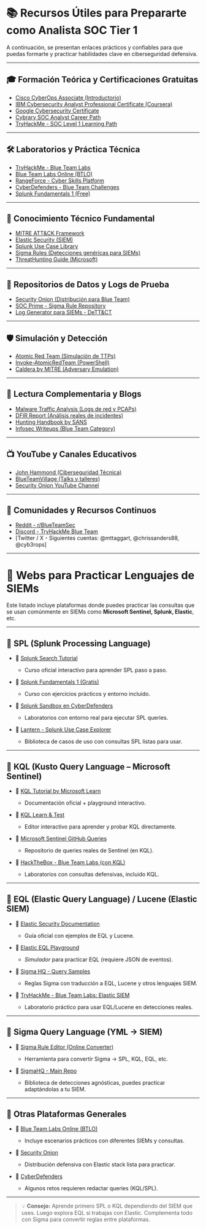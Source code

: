 
# 📚 Recursos Útiles para Prepararte como Analista SOC Tier 1

A continuación, se presentan enlaces prácticos y confiables para que puedas formarte y practicar habilidades clave en ciberseguridad defensiva.

---

## 🎓 Formación Teórica y Certificaciones Gratuitas

- [Cisco CyberOps Associate (Introductorio)](https://www.netacad.com/courses/cybersecurity/cybersecurity-essentials)
- [IBM Cybersecurity Analyst Professional Certificate (Coursera)](https://www.coursera.org/professional-certificates/ibm-cybersecurity-analyst)
- [Google Cybersecurity Certificate](https://www.coursera.org/professional-certificates/google-cybersecurity)
- [Cybrary SOC Analyst Career Path](https://www.cybrary.it/career-path/soc-analyst/)
- [TryHackMe - SOC Level 1 Learning Path](https://tryhackme.com/path/outline/soclevel1)

---

## 🛠️ Laboratorios y Práctica Técnica

- [TryHackMe - Blue Team Labs](https://tryhackme.com/room/blueteamtools)
- [Blue Team Labs Online (BTLO)](https://blueteamlabs.online/)
- [RangeForce - Cyber Skills Platform](https://www.rangeforce.com/)
- [CyberDefenders - Blue Team Challenges](https://cyberdefenders.org/)
- [Splunk Fundamentals 1 (Free)](https://www.splunk.com/en_us/training/free-courses/splunk-fundamentals-1.html)

---

## 🧠 Conocimiento Técnico Fundamental

- [MITRE ATT&CK Framework](https://attack.mitre.org/)
- [Elastic Security (SIEM)](https://www.elastic.co/security)
- [Splunk Use Case Library](https://lantern.splunk.com/)
- [Sigma Rules (Detecciones genéricas para SIEMs)](https://github.com/SigmaHQ/sigma)
- [ThreatHunting Guide (Microsoft)](https://docs.microsoft.com/en-us/azure/sentinel/threat-hunting)

---

## 🧪 Repositorios de Datos y Logs de Prueba

- [Security Onion (Distribución para Blue Team)](https://securityonionsolutions.com/)
- [SOC Prime - Sigma Rule Repository](https://socprime.com/)
- [Log Generator para SIEMs - DeTT&CT](https://github.com/OTRF/DeTT&CT)

---

## 🛡️ Simulación y Detección

- [Atomic Red Team (Simulación de TTPs)](https://github.com/redcanaryco/atomic-red-team)
- [Invoke-AtomicRedTeam (PowerShell)](https://github.com/redcanaryco/invoke-atomicredteam)
- [Caldera by MITRE (Adversary Emulation)](https://github.com/mitre/caldera)

---

## 📖 Lectura Complementaria y Blogs

- [Malware Traffic Analysis (Logs de red y PCAPs)](https://www.malware-traffic-analysis.net/)
- [DFIR Report (Análisis reales de incidentes)](https://thedfirreport.com/)
- [Hunting Handbook by SANS](https://www.sans.org/white-papers/39590/)
- [Infosec Writeups (Blue Team Category)](https://infosecwriteups.com/)

---

## 📺 YouTube y Canales Educativos

- [John Hammond (Ciberseguridad Técnica)](https://www.youtube.com/c/JohnHammond010)
- [BlueTeamVillage (Talks y talleres)](https://www.youtube.com/c/BlueTeamVillage)
- [Security Onion YouTube Channel](https://www.youtube.com/c/SecurityOnionSolutions)

---

## 📢 Comunidades y Recursos Continuos

- [Reddit - r/BlueTeamSec](https://www.reddit.com/r/BlueTeamSec/)
- [Discord - TryHackMe Blue Team](https://discord.gg/tryhackme)
- [Twitter / X - Siguientes cuentas: @mttaggart, @chrissanders88, @cyb3rops]

---
# 🧪 Webs para Practicar Lenguajes de SIEMs

Este listado incluye plataformas donde puedes practicar las consultas que se usan comúnmente en SIEMs como **Microsoft Sentinel, Splunk, Elastic**, etc.

---

## 📘 SPL (Splunk Processing Language)

- 🔗 [Splunk Search Tutorial](https://docs.splunk.com/Documentation/Splunk/latest/SearchTutorial/WelcometotheSearchTutorial)
  - Curso oficial interactivo para aprender SPL paso a paso.
  
- 🔗 [Splunk Fundamentals 1 (Gratis)](https://www.splunk.com/en_us/training/free-courses/splunk-fundamentals-1.html)
  - Curso con ejercicios prácticos y entorno incluido.

- 🔗 [Splunk Sandbox en CyberDefenders](https://cyberdefenders.org/labs/)
  - Laboratorios con entorno real para ejecutar SPL queries.

- 🔗 [Lantern - Splunk Use Case Explorer](https://lantern.splunk.com/)
  - Biblioteca de casos de uso con consultas SPL listas para usar.

---

## 📗 KQL (Kusto Query Language – Microsoft Sentinel)

- 🔗 [KQL Tutorial by Microsoft Learn](https://learn.microsoft.com/en-us/azure/data-explorer/kusto/query/)
  - Documentación oficial + playground interactivo.

- 🔗 [KQL Learn & Test](https://kusto.blob.core.windows.net/kustodocs/index.html)
  - Editor interactivo para aprender y probar KQL directamente.

- 🔗 [Microsoft Sentinel GitHub Queries](https://github.com/Azure/Azure-Sentinel)
  - Repositorio de queries reales de Sentinel (en KQL).

- 🔗 [HackTheBox - Blue Team Labs (con KQL)](https://academy.hackthebox.com/)
  - Laboratorios con consultas defensivas, incluido KQL.

---

## 📙 EQL (Elastic Query Language) / Lucene (Elastic SIEM)

- 🔗 [Elastic Security Documentation](https://www.elastic.co/guide/en/security/current/index.html)
  - Guía oficial con ejemplos de EQL y Lucene.

- 🔗 [Elastic EQL Playground](https://eqlplayground.io/)
  - *Simulador* para practicar EQL (requiere JSON de eventos).

- 🔗 [Sigma HQ - Query Samples](https://github.com/SigmaHQ/sigma)
  - Reglas Sigma con traducción a EQL, Lucene y otros lenguajes SIEM.

- 🔗 [TryHackMe - Blue Team Labs: Elastic SIEM](https://tryhackme.com/room/introtoelasticsiem)
  - Laboratorio práctico para usar EQL/Lucene en detecciones reales.

---

## 📓 Sigma Query Language (YML → SIEM)

- 🔗 [Sigma Rule Editor (Online Converter)](https://uncoder.io/)
  - Herramienta para convertir Sigma → SPL, KQL, EQL, etc.

- 🔗 [SigmaHQ - Main Repo](https://github.com/SigmaHQ/sigma)
  - Biblioteca de detecciones agnósticas, puedes practicar adaptándolas a tu SIEM.

---

## 🧠 Otras Plataformas Generales

- 🔗 [Blue Team Labs Online (BTLO)](https://blueteamlabs.online/)
  - Incluye escenarios prácticos con diferentes SIEMs y consultas.

- 🔗 [Security Onion](https://securityonionsolutions.com/)
  - Distribución defensiva con Elastic stack lista para practicar.

- 🔗 [CyberDefenders](https://cyberdefenders.org/)
  - Algunos retos requieren redactar queries (KQL/SPL).

---

> 💡 **Consejo:** Aprende primero SPL o KQL dependiendo del SIEM que uses. Luego explora EQL si trabajas con Elastic. Complementa todo con Sigma para convertir reglas entre plataformas.

